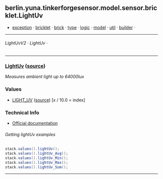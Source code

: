 
## berlin.yuna.tinkerforgesensor.model.sensor.bricklet.LightUv
* [exception](readmeDoc/berlin/yuna/tinkerforgesensor/model/exception/README.md) · [bricklet](readmeDoc/berlin/yuna/tinkerforgesensor/model/sensor/bricklet/README.md) · [brick](readmeDoc/berlin/yuna/tinkerforgesensor/model/sensor/brick/README.md) · [type](readmeDoc/berlin/yuna/tinkerforgesensor/model/type/README.md) · [logic](readmeDoc/berlin/yuna/tinkerforgesensor/logic/README.md) · [model](readmeDoc/berlin/yuna/tinkerforgesensor/model/README.md) · [util](readmeDoc/berlin/yuna/tinkerforgesensor/util/README.md) · [builder](readmeDoc/berlin/yuna/tinkerforgesensor/model/builder/README.md) · 

---
###### LightUvV2 · LightUv · 

---

### [LightUv](readmeDoc/berlin/yuna/tinkerforgesensor/model/sensor/bricklet/LightUv.md) ([source](src/main/java/berlin/yuna/tinkerforgesensor/model/sensor/bricklet/LightUv.java))

*Measures ambient light up to 64000lux*

### Values

* [LIGHT_UV](readmeDoc/berlin/yuna/tinkerforgesensor/model/type/ValueType.md) ([source](src/main/java/berlin/yuna/tinkerforgesensor/model/type/ValueType.java)) [x / 10.0 = index]
### Technical Info

* [Official documentation](https://www.tinkerforge.com/de/doc/Hardware/Bricklets/UV_Light.html)
###### Getting lightUv examples
```java
stack.values().lightUv();
stack.values().lightUv_Avg();
stack.values().lightUv_Min();
stack.values().lightUv_Max();
stack.values().lightUv_Sum();
```

--- 
